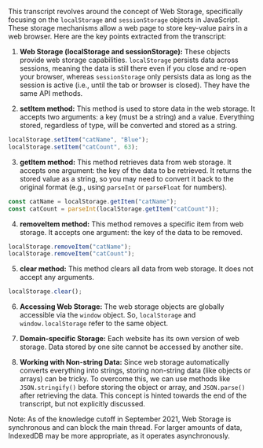 This transcript revolves around the concept of Web Storage, specifically focusing on the `localStorage` and `sessionStorage` objects in JavaScript. These storage mechanisms allow a web page to store key-value pairs in a web browser. Here are the key points extracted from the transcript:

1. **Web Storage (localStorage and sessionStorage):** These objects provide web storage capabilities. `localStorage` persists data across sessions, meaning the data is still there even if you close and re-open your browser, whereas `sessionStorage` only persists data as long as the session is active (i.e., until the tab or browser is closed). They have the same API methods.

2. **setItem method:** This method is used to store data in the web storage. It accepts two arguments: a key (must be a string) and a value. Everything stored, regardless of type, will be converted and stored as a string.

```javascript
localStorage.setItem("catName", "Blue");
localStorage.setItem("catCount", 63);
```

3. **getItem method:** This method retrieves data from web storage. It accepts one argument: the key of the data to be retrieved. It returns the stored value as a string, so you may need to convert it back to the original format (e.g., using `parseInt` or `parseFloat` for numbers).

```javascript
const catName = localStorage.getItem("catName");
const catCount = parseInt(localStorage.getItem("catCount"));
```

4. **removeItem method:** This method removes a specific item from web storage. It accepts one argument: the key of the data to be removed.

```javascript
localStorage.removeItem("catName");
localStorage.removeItem("catCount");
```

5. **clear method:** This method clears all data from web storage. It does not accept any arguments.

```javascript
localStorage.clear();
```

6. **Accessing Web Storage:** The web storage objects are globally accessible via the `window` object. So, `localStorage` and `window.localStorage` refer to the same object.

7. **Domain-specific Storage:** Each website has its own version of web storage. Data stored by one site cannot be accessed by another site.

8. **Working with Non-string Data:** Since web storage automatically converts everything into strings, storing non-string data (like objects or arrays) can be tricky. To overcome this, we can use methods like `JSON.stringify()` before storing the object or array, and `JSON.parse()` after retrieving the data. This concept is hinted towards the end of the transcript, but not explicitly discussed.

Note: As of the knowledge cutoff in September 2021, Web Storage is synchronous and can block the main thread. For larger amounts of data, IndexedDB may be more appropriate, as it operates asynchronously.